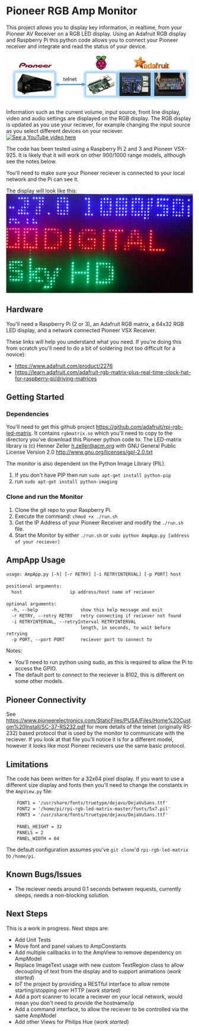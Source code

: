# Pioneer RGB Amp Monitor
This project allows you to display key information, in realtime, from your Pioneer AV Receiver on a RGB LED display. Using an Adafruit RGB display and Raspberry Pi this python code allows you to connect your Pioneer receiver and integrate and read the status of your device.

![alt-text](https://github.com/danamini/PioneerRgbAmpMonitor/blob/master/images/Slide1.JPG)

Information such as the current volume, input source, front line display, video and audio settings are displayed on the RGB display. The RGB display is updated as you use your reciever, for example changing the input source as you select different devices on your reciever. [![See a YouTube video here](http://img.youtube.com/vi//qDuJwFs_lJU&t=5s/0.jpg)](https://www.youtube.com/watch?v=qDuJwFs_lJU&t=5s "")

The code has been tested using a Raspberry Pi 2 and 3 and Pioneer VSX-925. It is likely that it will work on other 900/1000 range models, although see the notes below. 

You'll need to make sure your Pioneer reciever is connected to your local network and the Pi can see it.   

The display will look like this:![alt-text](https://github.com/danamini/PioneerRgbAmpMonitor/blob/master/images/RGB%20Display.JPG)

 ## Hardware
You'll need a Raspberry Pi (2 or 3), an Adafruit RGB matrix, a 64x32 RGB LED display, and a network connected Pioneer VSX Receiver. 

These links will help you understand what you need. If you're doing this from scratch you'll need to do a bit of soldering (not too difficult for a novice): 
* https://www.adafruit.com/product/2276
* https://learn.adafruit.com/adafruit-rgb-matrix-plus-real-time-clock-hat-for-raspberry-pi/driving-matrices

## Getting Started

### Dependencies
You'll need to get this github project https://github.com/adafruit/rpi-rgb-led-matrix. It contains `rgbmatrix.so` which you'll need to copy to the directory you've download this Pioneer python code to. The LED-matrix library is (c) Henner Zeller h.zeller@acm.org with GNU General Public License Version 2.0 http://www.gnu.org/licenses/gpl-2.0.txt

The monitor is also dependent on the Python Image Library (PIL). 

1. If you don't have PIP then run `sudo apt-get install python-pip`
2. run `sudo apt-get install python-imaging`

### Clone and run the Monitor
1. Clone the git repo to your Raspberry Pi.
2. Execute the command: `chmod +x ./run.sh`
3. Get the IP Address of your Pioneer Receiver and modify the `./run.sh` file.
4. Start the Monitor by either `./run.sh` or `sudo python AmpApp.py [address of your reciever]`
 
## AmpApp Usage
```
usage: AmpApp.py [-h] [-r RETRY] [-i RETRYINTERVAL] [-p PORT] host

positional arguments:
  host                  ip address/host name of reciever

optional arguments:
  -h, --help                show this help message and exit
  -r RETRY, --retry RETRY   retry connecting if reciever not found
  -i RETRYINTERVAL, --retryInterval RETRYINTERVAL
                            length, in seconds, to wait before retrying
  -p PORT, --port PORT      reciever port to connect to
```
Notes:
* You'll need to run python using sudo, as this is required to allow the Pi to access the GPIO.
* The default port to connect to the reciever is 8102, this is different on some other models. 

## Pioneer Connectivity
See https://www.pioneerelectronics.com/StaticFiles/PUSA/Files/Home%20Custom%20Install/SC-37-RS232.pdf for more details of the telnet (originally RS-232) based protocol that is used by the monitor to communicate with the reciever. If you look at that file you'll notice it is for a different model, however it looks like most Pioneer recievers use the same basic protocol. 

## Limitations
The code has been written for a 32x64 pixel display. If you want to use a different size display and fonts then you'll need to change the constants in the `AmpView.py` file:
```
    FONT1 = '/usr/share/fonts/truetype/dejavu/DejaVuSans.ttf'
    FONT2 = '/home/pi/rpi-rgb-led-matrix-master/fonts/5x7.pil'
    FONT3 = '/usr/share/fonts/truetype/dejavu/DejaVuSans.ttf'

    PANEL_HEIGHT = 32
    PANELS = 2
    PANEL_WIDTH = 64
```
The default configuration assumes you've `git clone`'d `rpi-rgb-led-matrix` to `/home/pi`. 

## Known Bugs/Issues
* The reciever needs around 0.1 seconds between requests, currently sleeps, needs a non-blocking solution.

## Next Steps
This is a work in progress. Next steps are:
* Add Unit Tests
* Move font and panel values to AmpConstants
* Add multiple callbacks in to the AmpView to remove dependency on AmpModel
* Replace ImageText usage with new custom TextRegion class to allow decoupling of text from the display and to support animations (_work started_)
* _IoT_ the project by providing a RESTful interface to allow remote starting/stopping over HTTP (_work started_)
* Add a port scanner to locate a reciever on your local network, would mean you don't need to provide the hostname/ip 
* Add a command interface, to allow the reciever to be controlled via the same AmpModel
* Add other Views for Philips Hue (_work started_)

